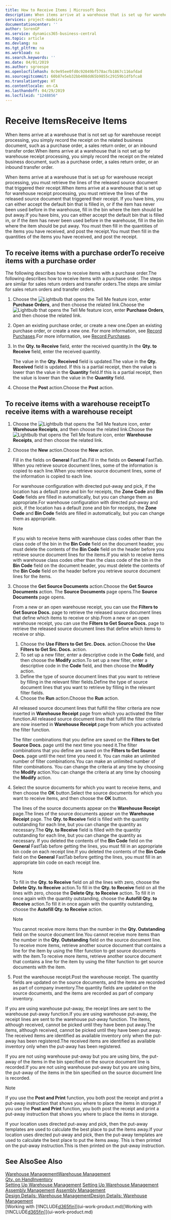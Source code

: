 ```yaml
---
title: How to Receive Items | Microsoft Docs
description: When items arrive at a warehouse that is set up for warehouse receipt processing, you must retrieve the lines of the released source document that triggered their receipt.
services: project-madeira
documentationcenter: ''
author: SorenGP
ms.service: dynamics365-business-central
ms.topic: article
ms.devlang: na
ms.tgt_pltfrm: na
ms.workload: na
ms.search.keywords: ''
ms.date: 04/01/2019
ms.author: sgroespe
ms.openlocfilehash: 0c9e95ee0fd0c92049bf578acfb1867c116afdad
ms.sourcegitcommit: 60b87e5eb32bb408dd65b9855c29159b1dfbfca8
ms.translationtype: HT
ms.contentlocale: en-CA
ms.lasthandoff: 04/29/2019
ms.locfileid: "1248856"
---
```

# <a name="receive-items"></a><span data-ttu-id="e0099-103">Receive Items</span><span class="sxs-lookup"><span data-stu-id="e0099-103">Receive Items</span></span>
<span data-ttu-id="e0099-104">When items arrive at a warehouse that is not set up for warehouse receipt processing, you simply record the receipt on the related business document, such as a purchase order, a sales return order, or an inbound transfer order.</span><span class="sxs-lookup"><span data-stu-id="e0099-104">When items arrive at a warehouse that is not set up for warehouse receipt processing, you simply record the receipt on the related business document, such as a purchase order, a sales return order, or an inbound transfer order.</span></span>

<span data-ttu-id="e0099-105">When items arrive at a warehouse that is set up for warehouse receipt processing, you must retrieve the lines of the released source document that triggered their receipt.</span><span class="sxs-lookup"><span data-stu-id="e0099-105">When items arrive at a warehouse that is set up for warehouse receipt processing, you must retrieve the lines of the released source document that triggered their receipt.</span></span> <span data-ttu-id="e0099-106">If you have bins, you can either accept the default bin that is filled in, or if the item has never been used before in the warehouse, fill in the bin where the item should be put away.</span><span class="sxs-lookup"><span data-stu-id="e0099-106">If you have bins, you can either accept the default bin that is filled in, or if the item has never been used before in the warehouse, fill in the bin where the item should be put away.</span></span> <span data-ttu-id="e0099-107">You must then fill in the quantities of the items you have received, and post the receipt.</span><span class="sxs-lookup"><span data-stu-id="e0099-107">You must then fill in the quantities of the items you have received, and post the receipt.</span></span>  

## <a name="to-receive-items-with-a-purchase-order"></a><span data-ttu-id="e0099-108">To receive items with a purchase order</span><span class="sxs-lookup"><span data-stu-id="e0099-108">To receive items with a purchase order</span></span>
<span data-ttu-id="e0099-109">The following describes how to receive items with a purchase order.</span><span class="sxs-lookup"><span data-stu-id="e0099-109">The following describes how to receive items with a purchase order.</span></span> <span data-ttu-id="e0099-110">The steps are similar for sales return orders and transfer orders.</span><span class="sxs-lookup"><span data-stu-id="e0099-110">The steps are similar for sales return orders and transfer orders.</span></span>  
1. <span data-ttu-id="e0099-111">Choose the ![Lightbulb that opens the Tell Me feature](media/ui-search/search_small.png "Tell me what you want to do") icon, enter **Purchase Orders**, and then choose the related link.</span><span class="sxs-lookup"><span data-stu-id="e0099-111">Choose the ![Lightbulb that opens the Tell Me feature](media/ui-search/search_small.png "Tell me what you want to do") icon, enter **Purchase Orders**, and then choose the related link.</span></span>
2. <span data-ttu-id="e0099-112">Open an existing purchase order, or create a new one.</span><span class="sxs-lookup"><span data-stu-id="e0099-112">Open an existing purchase order, or create a new one.</span></span> <span data-ttu-id="e0099-113">For more information, see [Record Purchases](purchasing-how-record-purchases.md).</span><span class="sxs-lookup"><span data-stu-id="e0099-113">For more information, see [Record Purchases](purchasing-how-record-purchases.md).</span></span>
3. <span data-ttu-id="e0099-114">In the **Qty. to Receive** field, enter the received quantity.</span><span class="sxs-lookup"><span data-stu-id="e0099-114">In the **Qty. to Receive** field, enter the received quantity.</span></span>

    <span data-ttu-id="e0099-115">The value in the **Qty. Received** field is updated.</span><span class="sxs-lookup"><span data-stu-id="e0099-115">The value in the **Qty. Received** field is updated.</span></span> <span data-ttu-id="e0099-116">If this is a partial receipt, then the value is lower than the value in the **Quantity** field.</span><span class="sxs-lookup"><span data-stu-id="e0099-116">If this is a partial receipt, then the value is lower than the value in the **Quantity** field.</span></span>
4. <span data-ttu-id="e0099-117">Choose the **Post** action.</span><span class="sxs-lookup"><span data-stu-id="e0099-117">Choose the **Post** action.</span></span>

## <a name="to-receive-items-with-a-warehouse-receipt"></a><span data-ttu-id="e0099-118">To receive items with a warehouse receipt</span><span class="sxs-lookup"><span data-stu-id="e0099-118">To receive items with a warehouse receipt</span></span>
1.  <span data-ttu-id="e0099-119">Choose the ![Lightbulb that opens the Tell Me feature](media/ui-search/search_small.png "Tell me what you want to do") icon, enter **Warehouse Receipts**, and then choose the related link.</span><span class="sxs-lookup"><span data-stu-id="e0099-119">Choose the ![Lightbulb that opens the Tell Me feature](media/ui-search/search_small.png "Tell me what you want to do") icon, enter **Warehouse Receipts**, and then choose the related link.</span></span>  
2.  <span data-ttu-id="e0099-120">Choose the **New** action.</span><span class="sxs-lookup"><span data-stu-id="e0099-120">Choose the **New** action.</span></span>  

    <span data-ttu-id="e0099-121">Fill in the fields on **General** FastTab.</span><span class="sxs-lookup"><span data-stu-id="e0099-121">Fill in the fields on **General** FastTab.</span></span> <span data-ttu-id="e0099-122">When you retrieve source document lines, some of the information is copied to each line.</span><span class="sxs-lookup"><span data-stu-id="e0099-122">When you retrieve source document lines, some of the information is copied to each line.</span></span>  

    <span data-ttu-id="e0099-123">For warehouse configuration with directed put-away and pick, if the location has a default zone and bin for receipts, the **Zone Code** and **Bin Code** fields are filled in automatically, but you can change them as appropriate.</span><span class="sxs-lookup"><span data-stu-id="e0099-123">For warehouse configuration with directed put-away and pick, if the location has a default zone and bin for receipts, the **Zone Code** and **Bin Code** fields are filled in automatically, but you can change them as appropriate.</span></span>  

    > [!NOTE]  
    >  <span data-ttu-id="e0099-124">If you wish to receive items with warehouse class codes other than the class code of the bin in the **Bin Code** field on the document header, you must delete the contents of the **Bin Code** field on the header before you retrieve source document lines for the items.</span><span class="sxs-lookup"><span data-stu-id="e0099-124">If you wish to receive items with warehouse class codes other than the class code of the bin in the **Bin Code** field on the document header, you must delete the contents of the **Bin Code** field on the header before you retrieve source document lines for the items.</span></span>  
3.  <span data-ttu-id="e0099-125">Choose the **Get Source Documents** action.</span><span class="sxs-lookup"><span data-stu-id="e0099-125">Choose the **Get Source Documents** action.</span></span> <span data-ttu-id="e0099-126">The **Source Documents** page opens.</span><span class="sxs-lookup"><span data-stu-id="e0099-126">The **Source Documents** page opens.</span></span>

    <span data-ttu-id="e0099-127">From a new or an open warehouse receipt, you can use the **Filters to Get Source Docs.** page to retrieve the released source document lines that define which items to receive or ship.</span><span class="sxs-lookup"><span data-stu-id="e0099-127">From a new or an open warehouse receipt, you can use the **Filters to Get Source Docs.** page to retrieve the released source document lines that define which items to receive or ship.</span></span>

    1. <span data-ttu-id="e0099-128">Choose the **Use Filters to Get Src. Docs.** action.</span><span class="sxs-lookup"><span data-stu-id="e0099-128">Choose the **Use Filters to Get Src. Docs.** action.</span></span>  
    2. <span data-ttu-id="e0099-129">To set up a new filter, enter a descriptive code in the **Code** field, and then choose the **Modify** action.</span><span class="sxs-lookup"><span data-stu-id="e0099-129">To set up a new filter, enter a descriptive code in the **Code** field, and then choose the **Modify** action.</span></span>  
    3. <span data-ttu-id="e0099-130">Define the type of source document lines that you want to retrieve by filling in the relevant filter fields.</span><span class="sxs-lookup"><span data-stu-id="e0099-130">Define the type of source document lines that you want to retrieve by filling in the relevant filter fields.</span></span>  
    4. <span data-ttu-id="e0099-131">Choose the **Run** action.</span><span class="sxs-lookup"><span data-stu-id="e0099-131">Choose the **Run** action.</span></span>  

    <span data-ttu-id="e0099-132">All released source document lines that fulfill the filter criteria are now inserted in **Warehouse Receipt** page from which you activated the filter function.</span><span class="sxs-lookup"><span data-stu-id="e0099-132">All released source document lines that fulfill the filter criteria are now inserted in **Warehouse Receipt** page from which you activated the filter function.</span></span>  

    <span data-ttu-id="e0099-133">The filter combinations that you define are saved on the **Filters to Get Source Docs.** page until the next time you need it.</span><span class="sxs-lookup"><span data-stu-id="e0099-133">The filter combinations that you define are saved on the **Filters to Get Source Docs.** page until the next time you need it.</span></span> <span data-ttu-id="e0099-134">You can make an unlimited number of filter combinations.</span><span class="sxs-lookup"><span data-stu-id="e0099-134">You can make an unlimited number of filter combinations.</span></span> <span data-ttu-id="e0099-135">You can change the criteria at any time by choosing the **Modify** action.</span><span class="sxs-lookup"><span data-stu-id="e0099-135">You can change the criteria at any time by choosing the **Modify** action.</span></span>

4.  <span data-ttu-id="e0099-136">Select the source documents for which you want to receive items, and then choose the **OK** button.</span><span class="sxs-lookup"><span data-stu-id="e0099-136">Select the source documents for which you want to receive items, and then choose the **OK** button.</span></span>  

    <span data-ttu-id="e0099-137">The lines of the source documents appear on the **Warehouse Receipt** page.</span><span class="sxs-lookup"><span data-stu-id="e0099-137">The lines of the source documents appear on the **Warehouse Receipt** page.</span></span> <span data-ttu-id="e0099-138">The **Qty. to Receive** field is filled with the quantity outstanding for each line, but you can change the quantity as necessary.</span><span class="sxs-lookup"><span data-stu-id="e0099-138">The **Qty. to Receive** field is filled with the quantity outstanding for each line, but you can change the quantity as necessary.</span></span> <span data-ttu-id="e0099-139">If you deleted the contents of the **Bin Code** field on the **General** FastTab before getting the lines, you must fill in an appropriate bin code on each receipt line.</span><span class="sxs-lookup"><span data-stu-id="e0099-139">If you deleted the contents of the **Bin Code** field on the **General** FastTab before getting the lines, you must fill in an appropriate bin code on each receipt line.</span></span>  

    > [!NOTE]  
    >  <span data-ttu-id="e0099-140">To fill in the **Qty. to Receive** field on all the lines with zero, choose the **Delete Qty. to Receive** action.</span><span class="sxs-lookup"><span data-stu-id="e0099-140">To fill in the **Qty. to Receive** field on all the lines with zero, choose the **Delete Qty. to Receive** action.</span></span> <span data-ttu-id="e0099-141">To fill it in once again with the quantity outstanding, choose the **Autofill Qty. to Receive** action.</span><span class="sxs-lookup"><span data-stu-id="e0099-141">To fill it in once again with the quantity outstanding, choose the **Autofill Qty. to Receive** action.</span></span>  

    > [!NOTE]  
    >  <span data-ttu-id="e0099-142">You cannot receive more items than the number in the **Qty. Outstanding** field on the source document line.</span><span class="sxs-lookup"><span data-stu-id="e0099-142">You cannot receive more items than the number in the **Qty. Outstanding** field on the source document line.</span></span> <span data-ttu-id="e0099-143">To receive more items, retrieve another source document that contains a line for the item by using the filter function to get source documents with the item.</span><span class="sxs-lookup"><span data-stu-id="e0099-143">To receive more items, retrieve another source document that contains a line for the item by using the filter function to get source documents with the item.</span></span>  

5.  <span data-ttu-id="e0099-144">Post the warehouse receipt.</span><span class="sxs-lookup"><span data-stu-id="e0099-144">Post the warehouse receipt.</span></span> <span data-ttu-id="e0099-145">The quantity fields are updated on the source documents, and the items are recorded as part of company inventory.</span><span class="sxs-lookup"><span data-stu-id="e0099-145">The quantity fields are updated on the source documents, and the items are recorded as part of company inventory.</span></span>  

<span data-ttu-id="e0099-146">If you are using warehouse put-away, the receipt lines are sent to the warehouse put-away function.</span><span class="sxs-lookup"><span data-stu-id="e0099-146">If you are using warehouse put-away, the receipt lines are sent to the warehouse put-away function.</span></span> <span data-ttu-id="e0099-147">The items, although received, cannot be picked until they have been put away.</span><span class="sxs-lookup"><span data-stu-id="e0099-147">The items, although received, cannot be picked until they have been put away.</span></span> <span data-ttu-id="e0099-148">The received items are identified as available inventory only when the put-away has been registered.</span><span class="sxs-lookup"><span data-stu-id="e0099-148">The received items are identified as available inventory only when the put-away has been registered.</span></span>  

<span data-ttu-id="e0099-149">If you are not using warehouse put-away but you are using bins, the put-away of the items in the bin specified on the source document line is recorded.</span><span class="sxs-lookup"><span data-stu-id="e0099-149">If you are not using warehouse put-away but you are using bins, the put-away of the items in the bin specified on the source document line is recorded.</span></span>  

> [!NOTE]  
>  <span data-ttu-id="e0099-150">If you use the **Post and Print** function, you both post the receipt and print a put-away instruction that shows you where to place the items in storage.</span><span class="sxs-lookup"><span data-stu-id="e0099-150">If you use the **Post and Print** function, you both post the receipt and print a put-away instruction that shows you where to place the items in storage.</span></span>  
>   
>  <span data-ttu-id="e0099-151">If your location uses directed put-away and pick, then the put-away templates are used to calculate the best place to put the items away.</span><span class="sxs-lookup"><span data-stu-id="e0099-151">If your location uses directed put-away and pick, then the put-away templates are used to calculate the best place to put the items away.</span></span> <span data-ttu-id="e0099-152">This is then printed on the put-away instruction.</span><span class="sxs-lookup"><span data-stu-id="e0099-152">This is then printed on the put-away instruction.</span></span>  

## <a name="see-also"></a><span data-ttu-id="e0099-153">See Also</span><span class="sxs-lookup"><span data-stu-id="e0099-153">See Also</span></span>  
[<span data-ttu-id="e0099-154">Warehouse Management</span><span class="sxs-lookup"><span data-stu-id="e0099-154">Warehouse Management</span></span>](warehouse-manage-warehouse.md)  
[<span data-ttu-id="e0099-155">Qty. on Hand</span><span class="sxs-lookup"><span data-stu-id="e0099-155">Inventory</span></span>](inventory-manage-inventory.md)  
<span data-ttu-id="e0099-156">[Setting Up Warehouse Management](warehouse-setup-warehouse.md)   </span><span class="sxs-lookup"><span data-stu-id="e0099-156">[Setting Up Warehouse Management](warehouse-setup-warehouse.md)   </span></span>  
<span data-ttu-id="e0099-157">[Assembly Management](assembly-assemble-items.md)  </span><span class="sxs-lookup"><span data-stu-id="e0099-157">[Assembly Management](assembly-assemble-items.md)  </span></span>  
[<span data-ttu-id="e0099-158">Design Details: Warehouse Management</span><span class="sxs-lookup"><span data-stu-id="e0099-158">Design Details: Warehouse Management</span></span>](design-details-warehouse-management.md)  
<span data-ttu-id="e0099-159">[Working with [!INCLUDE[d365fin](includes/d365fin_md.md)]](ui-work-product.md)</span><span class="sxs-lookup"><span data-stu-id="e0099-159">[Working with [!INCLUDE[d365fin](includes/d365fin_md.md)]](ui-work-product.md)</span></span>
